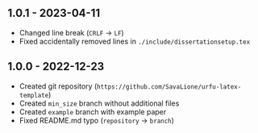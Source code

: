 1.0.1 - 2023-04-11
------------------
- Changed line break (``CRLF`` -> ``LF``)
- Fixed accidentally removed lines in ``./include/dissertationsetup.tex``

1.0.0 - 2022-12-23
------------------
- Created git repository (``https://github.com/SavaLione/urfu-latex-template``)
- Created ``min_size`` branch without additional files
- Created ``example`` branch with example paper
- Fixed README.md typo (``repository`` -> ``branch``)
